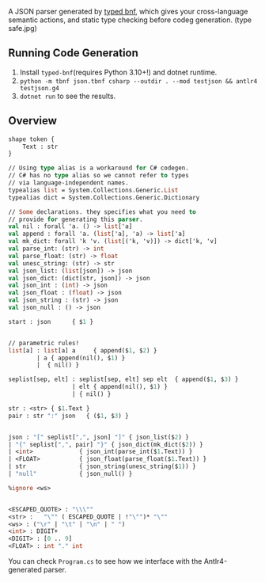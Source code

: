 A JSON parser generated by [typed bnf](https://github.com/thautwarm/typed-bnf), which gives your cross-language semantic actions, and static type checking before codeg generation.
(type safe.jpg)

## Running Code Generation

1. Install `typed-bnf`(requires Python 3.10+!) and dotnet runtime.
2. `python -m tbnf json.tbnf csharp --outdir . --mod testjson && antlr4 testjson.g4`
3. `dotnet run` to see the results.

## Overview


```ocaml
shape token {
    Text : str
}

// Using type alias is a workaround for C# codegen.
// C# has no type alias so we cannot refer to types
// via language-independent names.
typealias list = System.Collections.Generic.List
typealias dict = System.Collections.Generic.Dictionary

// Some declarations. they specifies what you need to
// provide for generating this parser.
val nil : forall 'a. () -> list['a]
val append : forall 'a. (list['a], 'a) -> list['a]
val mk_dict: forall 'k 'v. (list[('k, 'v)]) -> dict['k, 'v]
val parse_int: (str) -> int
val parse_float: (str) -> float
val unesc_string: (str) -> str
val json_list: (list[json]) -> json
val json_dict: (dict[str, json]) -> json
val json_int : (int) -> json
val json_float : (float) -> json
val json_string : (str) -> json
val json_null : () -> json

start : json      { $1 }


// parametric rules!
list[a] : list[a] a     { append($1, $2) }
        | a { append(nil(), $1) }
        |  { nil() }

seplist[sep, elt] : seplist[sep, elt] sep elt  { append($1, $3) }
                  | elt { append(nil(), $1) }
                  | { nil() }

str : <str> { $1.Text }
pair : str ":" json   { ($1, $3) }


json : "[" seplist[",", json] "]" { json_list($2) }
| "{" seplist[",", pair] "}" { json_dict(mk_dict($2)) }
| <int>             { json_int(parse_int($1.Text)) }
| <FLOAT>           { json_float(parse_float($1.Text)) }
| str               { json_string(unesc_string($1)) }
| "null"            { json_null() }

%ignore <ws>


<ESCAPED_QUOTE> : "\\\""
<str> :   "\"" ( ESCAPED_QUOTE | !"\"")* "\""
<ws> : ("\r" | "\t" | "\n" | " ")
<int> : DIGIT+
<DIGIT> : [0 .. 9]
<FLOAT> : int "." int
```

You can check `Program.cs` to see how we interface with the Antlr4-generated parser.
